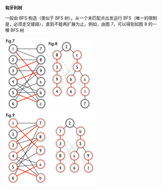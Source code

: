 **匈牙利树**

一般由 BFS 构造（类似于 BFS 树）。从一个未匹配点出发运行 BFS（唯一的限制是，必须走交替路），直到不能再扩展为止。例如，由图 7，可以得到如图 8 的一棵 BFS 树

![](/assets/m7.png)![](/assets/m8.png)![](/assets/m9.png)

